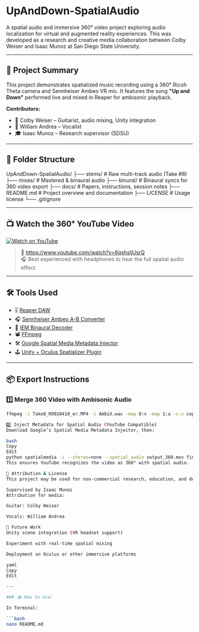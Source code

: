 # UpAndDown-SpatialAudio

A spatial audio and immersive 360° video project exploring audio localization for virtual and augmented reality experiences. This was developed as a research and creative media collaboration between Colby Weiser and Isaac Munoz at San Diego State University.

---

## 🎵 Project Summary

This project demonstrates spatialized music recording using a 360° Ricoh Theta camera and Sennheiser Ambeo VR mic. It features the song **"Up and Down"** performed live and mixed in Reaper for ambisonic playback.

**Contributors:**
- 🎸 Colby Weiser – Guitarist, audio mixing, Unity integration
- 🎤 William Andrea – Vocalist
- 🎓 Isaac Munoz – Research supervisor (SDSU)

---

## 📂 Folder Structure

UpAndDown-SpatialAudio/
├── stems/ # Raw multi-track audio (Take #8)
├── mixes/ # Mastered & binaural audio
├── binural/ # Binaural syncs for 360 video export
├── docs/ # Papers, instructions, session notes
├── README.md # Project overview and documentation
├── LICENSE # Usage license
└── .gitignore


---

## 📺 Watch the 360° YouTube Video

[![Watch on YouTube](https://img.youtube.com/vi/6qshsljUsrQ/0.jpg)](https://www.youtube.com/watch?v=6qshsljUsrQ)

> 🔗 https://www.youtube.com/watch?v=6qshsljUsrQ  
> 🎧 Best experienced with headphones to hear the full spatial audio effect.

---

## 🛠 Tools Used

- 🎚️ [Reaper DAW](https://www.reaper.fm/)
- 🎧 [Sennheiser Ambeo A-B Converter](https://en-us.sennheiser.com/ambeo-abconverter)
- 🧠 [IEM Binaural Decoder](https://plugins.iem.at/)
- 📽️ [FFmpeg](https://ffmpeg.org/download.html)
- 🛠️ [Google Spatial Media Metadata Injector](https://github.com/google/spatial-media/releases/tag/v2.1)
- 🕹️ [Unity + Oculus Spatializer Plugin](https://developer.oculus.com/documentation/unity/audio-osp-unity-req-setup/)

---

## 📦 Export Instructions

### 1️⃣ Merge 360 Video with Ambisonic Audio

```bash
ffmpeg -i Take8_R0010410_er.MP4 -i AmbiX.wav -map 0:v -map 1:a -c:v copy -c:a copy output_360.mov

2️⃣ Inject Metadata for Spatial Audio (YouTube Compatible)
Download Google’s Spatial Media Metadata Injector, then:

bash
Copy
Edit
python spatialmedia -i --stereo=none --spatial_audio output_360.mov final_output_with_metadata.mov
This ensures YouTube recognizes the video as 360° with spatial audio.

📜 Attribution & License
This project may be used for non-commercial research, education, and demo purposes.

Supervised by Isaac Munoz
Attribution for media:

Guitar: Colby Weiser

Vocals: William Andrea

🚧 Future Work
Unity scene integration (VR headset support)

Experiment with real-time spatial mixing

Deployment on Oculus or other immersive platforms

yaml
Copy
Edit

---

### 📥 How to Use:

In Terminal:

```bash
nano README.md
